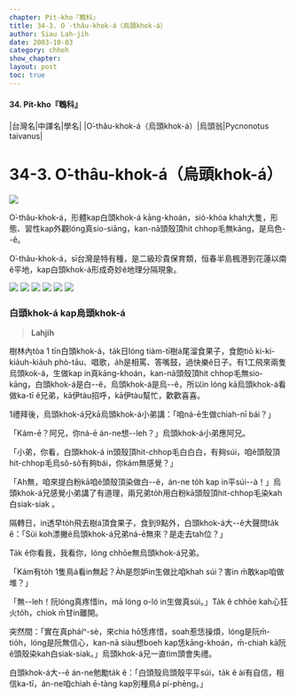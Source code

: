 ```yaml
---
chapter: Pit-kho『鵯科』
title: 34-3. O͘-thâu-khok-á（烏頭khok-á）
author: Siau Lah-jih
date: 2003-10-03
category: chheh
show_chapter: 
layout: post
toc: true
---
```


#### 34. Pit-kho『鵯科』


|台灣名|中譯名|學名|
|O͘-thâu-khok-á（烏頭khok-á）|烏頭翁|Pycnonotus taivanus|

# 34-3. O͘-thâu-khok-á（烏頭khok-á）

![](../too5/34/34-3-5.O͘-thâu-khok-á.jpg)


O͘-thâu-khok-á，形體kap白頭khok-á kāng-khoán，sió-khóa khah大隻，形態、習性kap外觀lóng真sio-siāng，kan-nā頭殼頂hit chhop毛無kāng，是烏色--ê。

O͘-thâu-khok-á，sī台灣是特有種，是二級珍貴保育類，恒春半島楓港到花蓮以南ê平地，kap白頭khok-á形成奇妙ê地理分隔現象。


![](../too5/34/34-3-4.O͘-thâu-khok-á.jpg)
![](../too5/34/34-3-1.O͘-thâu-khok-á.jpg)
![](../too5/34/34-3-2.O͘-thâu-khok-á.jpg)
![](../too5/34/34-3-3.O͘-thâu-khok-á.jpg)
![](../too5/34/34-3-6.O͘-thâu-khok-á.jpg)
![](../too5/34/34-3-7.O͘-thâu-khok-á.jpg)


### **白頭khok-á kap烏頭khok-á**
>**Lahjih**

樹林內tòa 1 tīn白頭khok-á，ta̍k日lóng tiàm-tī樹á尾溜食果子，食飽tiō ki-ki-kia̍uh-kia̍uh phò-tāu、唱歌，a̍h是相罵、答嘴鼓，過快樂ê日子。有1工飛來兩隻烏頭kok-á，生做kap in真kāng-khoán，kan-nā頭殼頂hit chhop毛無sio-kāng，白頭khok-á是白--ê，烏頭khok-á是烏--ê，所以in lóng kā烏頭khok-á看做ka-tī ê兄弟，kā伊tàu招呼，kā伊tàu幫忙，歡歡喜喜。

1禮拜後，烏頭khok-á兄kā烏頭khok-á小弟講：「咱ná-ē生做chiah-nī bái？」

「Kám-ē？阿兄，你ná-ē án-ne想--leh？」烏頭khok-á小弟應阿兄。
 
「小弟，你看，白頭khok-á in頭殼頂hit-chhop毛白白白，有夠súi，咱ê頭殼頂hit-chhop毛烏sô-sô有夠bái，你kám無感覺？」 

「Ah無，咱來提白粉kā咱ê頭殼頂染做白--ê，án-ne to̍h kap in平súi--à！」烏頭khok-á兄感覺小弟講了有道理，兩兄弟to̍h用白粉kā頭殼頂hit-chhop毛染kah白siak-siak 。

隔轉日，in透早to̍h飛去樹á頂食果子，食到9點外，白頭khok-á大--ê大聲問ta̍k ê：「Súi koh漂撇ê烏頭khok-á兄弟ná-ē無來？是走去tah位？」

Ta̍k ê你看我，我看你，lóng chhōe無烏頭khok-á兄弟。 

「Kám有to̍h 1隻鳥á看in無起？A̍h是怨妒in生做比咱khah súi？害in m̄敢kap咱做堆？」

「無--leh！阮lóng真疼惜in，mā lóng o-ló in生做真súi。」Ta̍k ê chhōe kah心狂火to̍h，chiok m̄甘in離開。

突然間：「實在真pháiⁿ-sè，來chia hō͘恁疼惜，soah惹恁操煩，lóng是阮m̄-tio̍h，lóng是阮無信心，kan-nā siàu想boeh kap恁kāng-khoán，m̄-chiah kā阮ê頭殼染kah白siak-siak。」烏頭khok-á兄一直tìm頭會失禮。 

白頭khok-á大--ê án-ne勉勵ta̍k ê：「白頭殼烏頭殼平平súi，ta̍k ê ài有自信，相信ka-tī，án-ne咱chiah ē-tàng kap別種鳥á pí-phēng。」

